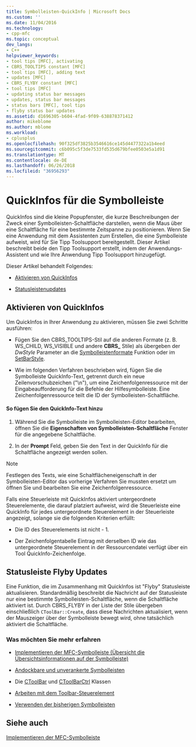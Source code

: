 ```yaml
---
title: Symbolleisten-QuickInfo | Microsoft Docs
ms.custom: ''
ms.date: 11/04/2016
ms.technology:
- cpp-mfc
ms.topic: conceptual
dev_langs:
- C++
helpviewer_keywords:
- tool tips [MFC], activating
- CBRS_TOOLTIPS constant [MFC]
- tool tips [MFC], adding text
- updates [MFC]
- CBRS_FLYBY constant [MFC]
- tool tips [MFC]
- updating status bar messages
- updates, status bar messages
- status bars [MFC], tool tips
- flyby status bar updates
ms.assetid: d1696305-b604-4fad-9f09-638878371412
author: mikeblome
ms.author: mblome
ms.workload:
- cplusplus
ms.openlocfilehash: 90f325df3825b3546616ce145d4477322a1b4eed
ms.sourcegitcommit: c6b095c5f3de7533fd535d679bfee0503e5a1d91
ms.translationtype: MT
ms.contentlocale: de-DE
ms.lasthandoff: 06/26/2018
ms.locfileid: "36956293"
---
```

# <a name="toolbar-tool-tips"></a>QuickInfos für die Symbolleiste
QuickInfos sind die kleine Popupfenster, die kurze Beschreibungen der Zweck einer Symbolleisten-Schaltfläche darstellen, wenn die Maus über eine Schaltfläche für eine bestimmte Zeitspanne zu positionieren. Wenn Sie eine Anwendung mit dem Assistenten zum Erstellen, die eine Symbolleiste aufweist, wird für Sie Tipp Toolsupport bereitgestellt. Dieser Artikel beschreibt beide den Tipp Toolsupport erstellt, indem der Anwendungs-Assistent und wie Ihre Anwendung Tipp Toolsupport hinzugefügt.  
  
 Dieser Artikel behandelt Folgendes:  
  
-   [Aktivieren von QuickInfos](#_core_activating_tool_tips)  
  
-   [Statusleistenupdates](#_core_fly_by_status_bar_updates)  
  
##  <a name="_core_activating_tool_tips"></a> Aktivieren von QuickInfos  
 Um QuickInfos in Ihrer Anwendung zu aktivieren, müssen Sie zwei Schritte ausführen:  
  
-   Fügen Sie den CBRS_TOOLTIPS-Stil auf die anderen Formate (z. B. WS_CHILD, WS_VISIBLE und andere **CBRS_** Stile) als übergeben der *DwStyle* Parameter an die [Symbolleistenformate](../mfc/reference/ctoolbar-class.md#create) Funktion oder im [SetBarStyle](../mfc/reference/ccontrolbar-class.md#setbarstyle).  
  
-   Wie im folgenden Verfahren beschrieben wird, fügen Sie die Symbolleiste QuickInfo-Text, getrennt durch ein neue Zeilenvorschubzeichen ("\n"), um eine Zeichenfolgenressource mit der Eingabeaufforderung für die Befehle der Hilfesymbolleiste. Eine Zeichenfolgenressource teilt die ID der Symbolleisten-Schaltfläche.  
  
#### <a name="to-add-the-tool-tip-text"></a>So fügen Sie den QuickInfo-Text hinzu  
  
1.  Während Sie die Symbolleiste im Symbolleisten-Editor bearbeiten, öffnen Sie die **Eigenschaften von Symbolleisten-Schaltfläche** Fenster für die angegebene Schaltfläche.  
  
2.  In der **Prompt** Feld, geben Sie den Text in der QuickInfo für die Schaltfläche angezeigt werden sollen.  
  
> [!NOTE]
>  Festlegen des Texts, wie eine Schaltflächeneigenschaft in der Symbolleisten-Editor das vorherige Verfahren Sie mussten ersetzt um öffnen Sie und bearbeiten Sie eine Zeichenfolgenressource.  
  
 Falls eine Steuerleiste mit QuickInfos aktiviert untergeordnete Steuerelemente, die darauf platziert aufweist, wird die Steuerleiste eine QuickInfo für jedes untergeordnete Steuerelement in der Steuerleiste angezeigt, solange sie die folgenden Kriterien erfüllt:  
  
-   Die ID des Steuerelements ist nicht - 1.  
  
-   Der Zeichenfolgentabelle Eintrag mit derselben ID wie das untergeordnete Steuerelement in der Ressourcendatei verfügt über ein Tool QuickInfo-Zeichenfolge.  
  
##  <a name="_core_fly_by_status_bar_updates"></a> Statusleiste Flyby Updates  
 Eine Funktion, die im Zusammenhang mit QuickInfos ist "Flyby" Statusleiste aktualisieren. Standardmäßig beschreibt die Nachricht auf der Statusleiste nur eine bestimmte Symbolleisten-Schaltfläche, wenn die Schaltfläche aktiviert ist. Durch CBRS_FLYBY in der Liste der Stile übergeben einschließlich `CToolBar::Create`, dass diese Nachrichten aktualisiert, wenn der Mauszeiger über der Symbolleiste bewegt wird, ohne tatsächlich aktiviert die Schaltfläche.  
  
### <a name="what-do-you-want-to-know-more-about"></a>Was möchten Sie mehr erfahren  
  
-   [Implementieren der MFC-Symbolleiste (Übersicht die Übersichtsinformationen auf der Symbolleiste)](../mfc/mfc-toolbar-implementation.md)  
  
-   [Andockbare und unverankerte Symbolleisten](../mfc/docking-and-floating-toolbars.md)  
  
-   Die [CToolBar](../mfc/reference/ctoolbar-class.md) und [CToolBarCtrl](../mfc/reference/ctoolbarctrl-class.md) Klassen  
  
-   [Arbeiten mit dem Toolbar-Steuerelement](../mfc/working-with-the-toolbar-control.md)  
  
-   [Verwenden der bisherigen Symbolleisten](../mfc/using-your-old-toolbars.md)  
  
## <a name="see-also"></a>Siehe auch  
 [Implementieren der MFC-Symbolleiste](../mfc/mfc-toolbar-implementation.md)

